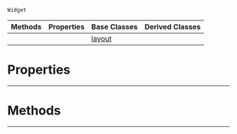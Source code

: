  `Widget`

|Methods|Properties|Base Classes|Derived Classes|
|---|---|---|---|
| | |[layout](https://github.com/ArendDanielek/ZeroDocsTest/blob/master/code_reference/class_reference/layout.markdown)| |


 #  Properties


---  
 #  Methods


---  
 
  
  
  
  
  
  
  

 